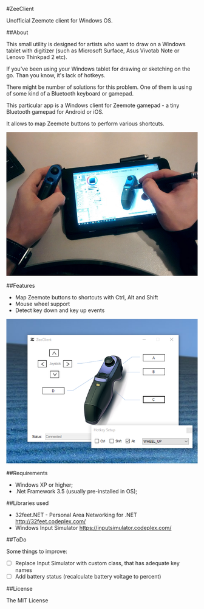 #ZeeClient

Unofficial Zeemote client for Windows OS.

##About

This small utility is designed for artists who want to draw on a Windows tablet with digitizer (such as Microsoft Surface, Asus Vivotab Note or Lenovo Thinkpad 2 etc).

If you've been using your Windows tablet for drawing or sketching on the go. Than you know, it's lack of hotkeys.

There might be number of  solutions for this problem. One of them is using of some kind of a Bluetooth keyboard or gamepad.

This particular app is a Windows client for Zeemote gamepad - a tiny Bluetooth gamepad for Android or iOS.

It allows to map Zeemote buttons to perform various shortcuts.

![Screenshot](ZeeClient/Images/Demonstration.jpg)

##Features

- Map Zeemote buttons to shortcuts with Ctrl, Alt and Shift
- Mouse wheel support
- Detect key down and key up events

![Screenshot](ZeeClient/Images/Screenshot.PNG)

##Requirements

- Windows XP or higher;
- .Net Framework 3.5 (usually pre-installed in OS);

##Libraries used
- 32feet.NET - Personal Area Networking for .NET http://32feet.codeplex.com/
- Windows Input Simulator https://inputsimulator.codeplex.com/

##ToDo

Some things to improve:

- [ ] Replace Input Simulator with custom class, that has adequate key names
- [ ] Add battery status (recalculate battery voltage to percent)

##License

The MIT License